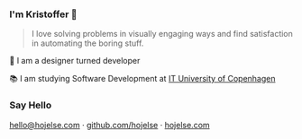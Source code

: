 ### I'm Kristoffer 👋

> I love solving problems in visually engaging ways and find satisfaction in automating the boring stuff.

🎨 I am a designer turned developer

📚 I am studying Software Development at [IT University of Copenhagen](https://itu.dk)

### Say Hello

[hello&commat;hojelse.com](mailto:hello@hojelse.com) &middot; [github.com/hojelse](https://github.com/hojelse) &middot; [hojelse.com](https://hojelse.com)

